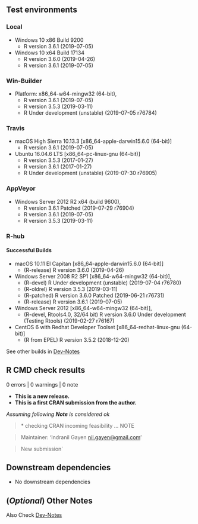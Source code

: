 ## Test environments

### Local

* Windows 10 x86 Build 9200 
  * R version 3.6.1 (2019-07-05) 
* Windows 10 x64 Build 17134 
  * R version 3.6.0 (2019-04-26) 
  * R version 3.6.1 (2019-07-05)

### Win-Builder

* Platform: x86_64-w64-mingw32 (64-bit), 
  * R version 3.6.1 (2019-07-05)
  * R version 3.5.3 (2019-03-11)
  * R Under development (unstable) (2019-07-05 r76784)

### Travis

* macOS High Sierra 10.13.3 [x86_64-apple-darwin15.6.0 (64-bit)]
  * R version 3.6.1 (2019-07-05)
* Ubuntu 16.04.6 LTS [x86_64-pc-linux-gnu (64-bit)]
  * R version 3.5.3 (2017-01-27)
  * R version 3.6.1 (2017-01-27)
  * R Under development (unstable) (2019-07-30 r76905)

### AppVeyor

* Windows Server 2012 R2 x64 (build 9600), 
  * R version 3.6.1 Patched (2019-07-29 r76904) 
  * R version 3.6.1 (2019-07-05)
  * R version 3.5.3 (2019-03-11)

### R-hub

#### Successful Builds 

* macOS 10.11 El Capitan [x86_64-apple-darwin15.6.0 (64-bit)]
  * (R-release) R version 3.6.0 (2019-04-26)
* Windows Server 2008 R2 SP1 [x86_64-w64-mingw32 (64-bit)], 
  * (R-devel) R Under development (unstable) (2019-07-04 r76780)
  * (R-oldrel) R version 3.5.3 (2019-03-11)
  * (R-patched) R version 3.6.0 Patched (2019-06-21 r76731)
  * (R-release) R version 3.6.1 (2019-07-05)
* Windows Server 2012 [x86_64-w64-mingw32 (64-bit)],
  * (R-devel, Rtools4.0, 32/64 bit) R version 3.6.0 Under development (Testing Rtools) (2019-02-27 r76167)
* CentOS 6 with Redhat Developer Toolset [x86_64-redhat-linux-gnu (64-bit)]
  * (R from EPEL) R version 3.5.2 (2018-12-20)

See other builds in [Dev-Notes](https://github.com/r-rudra/tidycells/blob/master/dev-notes.md)


## R CMD check results

0 errors | 0 warnings | 0 note

* **This is a new release.**
* **This is a first CRAN submission from the author.**

_Assuming following **Note** is considered ok_

> \* checking CRAN incoming feasibility ... NOTE

> Maintainer: ‘Indranil Gayen <nil.gayen@gmail.com>’

> New submission`



## Downstream dependencies

* No downstream dependencies

## (_Optional_) Other Notes 

Also Check [Dev-Notes](https://github.com/r-rudra/tidycells/blob/master/dev-notes.md)

